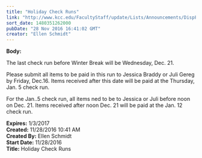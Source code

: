 ```yaml
---
title: "​Holiday Check Runs"
link: "http://www.kcc.edu/FacultyStaff/update/Lists/Announcements/DispForm.aspx?ID=2341"
sort_date: 1480351262000
pubDate: "28 Nov 2016 16:41:02 GMT"
creator: "Ellen Schmidt"
---
```


<div><b>Body:</b> <div class="ExternalClassB674DCEF463D4542B432EBB01D0DF9FA"><p>The last check run before Winter Break will be Wednesday, Dec. 21.</p>
<p>Please submit all items to be paid in this run to Jessica Braddy or Juli Gereg by Friday, Dec.16. Items received after this date will be paid at the Thursday, Jan. 5 check run. </p>
<p>For the Jan..5 check run, all items ned to be to Jessica or Juli before noon on Dec. 21. Items received after noon Dec. 21 will be paid at the Jan. 12 check run.</p></div></div>
<div><b>Expires:</b> 1/3/2017</div>
<div><b>Created:</b> 11/28/2016 10:41 AM</div>
<div><b>Created By:</b> Ellen Schmidt</div>
<div><b>Start Date:</b> 11/28/2016</div>
<div><b>Title:</b> ​Holiday Check Runs</div>
